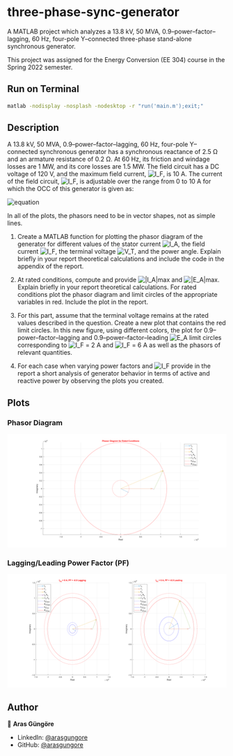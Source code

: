 # three-phase-sync-generator

A MATLAB project which analyzes a 13.8 kV, 50 MVA, 0.9–power–factor–lagging, 60 Hz, four-pole Y–connected three-phase stand-alone synchronous generator.

This project was assigned for the Energy Conversion (EE 304) course in the Spring 2022 semester.



## Run on Terminal

```sh
matlab -nodisplay -nosplash -nodesktop -r "run('main.m');exit;"
```



## Description

A 13.8 kV, 50 MVA, 0.9–power–factor–lagging, 60 Hz, four-pole Y–connected synchronous generator has a synchronous reactance of 2.5 Ω and an armature resistance of 0.2 Ω. At 60 Hz, its friction and windage losses are 1 MW, and its core losses are 1.5 MW. The field circuit has a DC voltage of 120 V, and the maximum field current,
![I_F](https://latex.codecogs.com/svg.image?I_F), is 10 A. The current of the field circuit, ![I_F](https://latex.codecogs.com/svg.image?I_F), is adjustable over the range from 0 to 10 A for which the OCC of this generator is given as:

![equation](https://latex.codecogs.com/svg.image?%5Clarge%20V_%7BT,OpenCircuit%7D(I_F)=20%5C,(1.05-%5Cexp(-0.3%5C,I_F))%5C;kV)

In all of the plots, the phasors need to be in vector shapes, not as simple lines.

1. Create a MATLAB function for plotting the phasor diagram of the generator for different values of the stator current ![I_A](https://latex.codecogs.com/svg.image?I_A), the field current ![I_F](https://latex.codecogs.com/svg.image?I_F), the terminal voltage ![V_T](https://latex.codecogs.com/svg.image?V_T), and the power angle. Explain briefly in your report theoretical calculations and include the code in the appendix of the report.

2. At rated conditions, compute and provide ![|I_A|max](https://latex.codecogs.com/svg.image?|I_A|_{max}) and ![|E_A|max](https://latex.codecogs.com/svg.image?|E_A|_{max}). Explain briefly in your report theoretical calculations. For rated conditions plot the phasor diagram and limit circles of the appropriate variables in red. Include the plot in the report.

3. For this part, assume that the terminal voltage remains at the rated values described in the question. Create a new plot that contains the red limit circles. In this new figure, using different colors, the plot for 0.9–power–factor–lagging and 0.9–power–factor–leading ![E_A](https://latex.codecogs.com/svg.image?E_A) limit circles corresponding to ![I_F](https://latex.codecogs.com/svg.image?I_F) = 2 A and ![I_F](https://latex.codecogs.com/svg.image?I_F) = 6 A as well as the phasors of relevant quantities.

4. For each case when varying power factors and ![I_F](https://latex.codecogs.com/svg.image?I_F) provide in the report a short analysis of generator behavior in terms of active and reactive power by observing the plots you created.



## Plots

### Phasor Diagram

<p align="left">
  <img alt="Figure" src="https://raw.githubusercontent.com/arasgungore/three-phase-sync-generator/main/Plots/1.png" width="800">
</p>

### Lagging/Leading Power Factor (PF)

<p align="left">
  <img alt="Figure" src="https://raw.githubusercontent.com/arasgungore/three-phase-sync-generator/main/Plots/2.png" width="800">
</p>



## Author

👤 **Aras Güngöre**

* LinkedIn: [@arasgungore](https://www.linkedin.com/in/arasgungore)
* GitHub: [@arasgungore](https://github.com/arasgungore)

